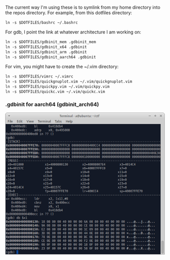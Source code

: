 The current way I'm using these is to symlink from my home directory into the repos directory. For example, from this dotfiles directory:
```
ln -s $DOTFILES/bashrc ~/.bashrc
```

For gdb, I point the link at whatever architecture I am working on:
```
ln -s $DOTFILES/gdbinit_mem .gdbinit_mem
ln -s $DOTFILES/gdbinit_x64 .gdbinit
ln -s $DOTFILES/gdbinit_arm .gdbinit
ln -s $DOTFILES/gdbinit_aarch64 .gdbinit
```

For vim, you might have to create the ~/.vim directory:
```
ln -s $DOTFILES/vimrc ~/.vimrc
ln -s $DOTFILES/quickgnuplot.vim ~/.vim/quickgnuplot.vim
ln -s $DOTFILES/quickpy.vim ~/.vim/quickpy.vim
ln -s $DOTFILES/quickc.vim ~/.vim/quickc.vim
```

### .gdbinit for aarch64 (gdbinit_arch64)
![screenshot](misc/screenshot_gdbinit_aarch64.png?raw=true "screenshot")
